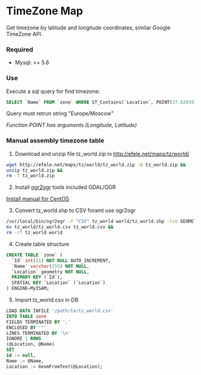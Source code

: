 # TimeZone Map

Get timezone by latitude and longitude coordinates, similar Google TimeZone API.


### Required

* Mysql: >= 5.6


### Use

Execute a sql query for find timezone:

```sql
SELECT `Name` FROM `zone` WHERE ST_Contains(`Location`, POINT(37.620393, 55.75396));
```
Query must retrun string "Europe/Moscow"

*Function POINT has arguments (Longitude, Latitude)*


### Manual assembly timezone table

1) Download and unzip file tz_world.zip in http://efele.net/maps/tz/world/

```bash
wget http://efele.net/maps/tz/world/tz_world.zip -O tz_world.zip &&
unzip tz_world.zip && 
rm -f tz_world.zip
```

2) Install [ogr2ogr](http://www.osgeo.org) tools included GDAL/OGR

[Install manual for CentOS](https://github.com/wavded/ogre/wiki/Compiling-a-recent-ogr2ogr-from-source-on-CentOS-(RHEL))

3) Convert tz_world.shp to CSV foramt use ogr2ogr
```bash
/usr/local/bin/ogr2ogr -f "CSV" tz_world world/tz_world.shp -lco GEOMETRY=AS_WKT && 
mv tz_world/tz_world.csv tz_world.csv && 
rm -rf tz_world world
```

4) Create table structure
```sql
CREATE TABLE `zone` (
  `Id` int(11) NOT NULL AUTO_INCREMENT,
  `Name` varchar(255) NOT NULL,
  `Location` geometry NOT NULL,
  PRIMARY KEY (`Id`),
  SPATIAL KEY `Location` (`Location`)
) ENGINE=MyISAM;
```

5) Import tz_world.csv in DB
```sql
LOAD DATA INFILE '/path/to/tz_world.csv' 
INTO TABLE zone 
FIELDS TERMINATED BY ',' 
ENCLOSED BY '"'
LINES TERMINATED BY '\n'
IGNORE 1 ROWS
(@Location, @Name)
SET 
id := null,
Name := @Name,
Location := GeomFromText(@Location);
```

